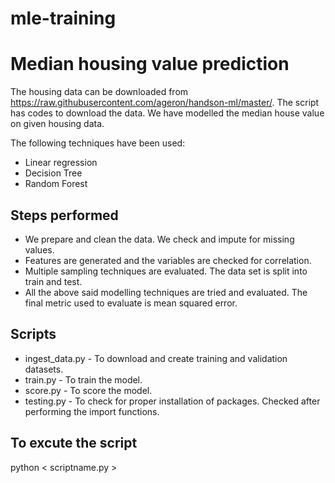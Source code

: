 # mle-training

# Median housing value prediction

The housing data can be downloaded from https://raw.githubusercontent.com/ageron/handson-ml/master/. The script has codes to download the data. We have modelled the median house value on given housing data. 

The following techniques have been used: 

 - Linear regression
 - Decision Tree
 - Random Forest

## Steps performed
 - We prepare and clean the data. We check and impute for missing values.
 - Features are generated and the variables are checked for correlation.
 - Multiple sampling techniques are evaluated. The data set is split into train and test.
 - All the above said modelling techniques are tried and evaluated. The final metric used to evaluate is mean squared error.

## Scripts
 - ingest_data.py - To download and create training and validation datasets.
 - train.py       - To train the model.
 - score.py       - To score the model.
 - testing.py     - To check for proper installation of packages. Checked after performing the import functions.

## To excute the script
python < scriptname.py >
